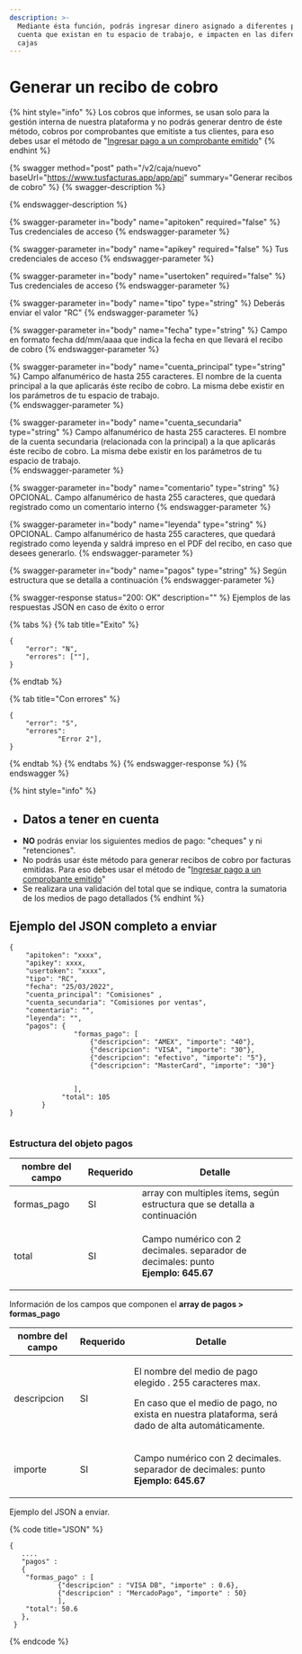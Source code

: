 ```yaml
---
description: >-
  Mediante ésta función, podrás ingresar dinero asignado a diferentes planes de
  cuenta que existan en tu espacio de trabajo, e impacten en las diferentes
  cajas
---
```


# Generar un recibo de cobro

{% hint style="info" %}
Los cobros que informes, se usan solo para la gestión interna de nuestra plataforma y no podrás generar dentro de éste método, cobros por comprobantes que emitiste a tus clientes, para eso debes usar el método de "[Ingresar pago a un comprobante emitido](api-factura-electronica-afip-or-ingresar-pago-1.md#ingresar-pagos-a-un-comprobante-emitido)"
{% endhint %}

{% swagger method="post" path="/v2/caja/nuevo" baseUrl="https://www.tusfacturas.app/app/api" summary="Generar recibos de cobro" %}
{% swagger-description %}

{% endswagger-description %}

{% swagger-parameter in="body" name="apitoken" required="false" %}
Tus credenciales de acceso
{% endswagger-parameter %}

{% swagger-parameter in="body" name="apikey" required="false" %}
Tus credenciales de acceso
{% endswagger-parameter %}

{% swagger-parameter in="body" name="usertoken" required="false" %}
Tus credenciales de acceso
{% endswagger-parameter %}

{% swagger-parameter in="body" name="tipo" type="string" %}
Deberás enviar el valor "RC" 
{% endswagger-parameter %}

{% swagger-parameter in="body" name="fecha" type="string" %}
Campo en formato fecha dd/mm/aaaa que indica la fecha en que llevará el recibo de cobro
{% endswagger-parameter %}

{% swagger-parameter in="body" name="cuenta_principal" type="string" %}
Campo alfanumérico de hasta 255 caracteres. El nombre de la cuenta principal a la que aplicarás éste recibo de cobro. La misma debe existir en los parámetros de tu espacio de trabajo.  
{% endswagger-parameter %}

{% swagger-parameter in="body" name="cuenta_secundaria" type="string" %}
Campo alfanumérico de hasta 255 caracteres. El nombre de la cuenta secundaria (relacionada con la principal) a la que aplicarás éste recibo de cobro. La misma debe existir en los parámetros de tu espacio de trabajo.  
{% endswagger-parameter %}

{% swagger-parameter in="body" name="comentario" type="string" %}
OPCIONAL. Campo alfanumérico de hasta 255 caracteres, que quedará registrado como un comentario interno
{% endswagger-parameter %}

{% swagger-parameter in="body" name="leyenda" type="string" %}
OPCIONAL. Campo alfanumérico de hasta 255 caracteres, que quedará registrado como leyenda y saldrá impreso en el PDF del recibo, en caso que desees generarlo.
{% endswagger-parameter %}

{% swagger-parameter in="body" name="pagos" type="string" %}
Según estructura que se detalla a continuación
{% endswagger-parameter %}

{% swagger-response status="200: OK" description="" %}
Ejemplos de las respuestas JSON en caso de éxito o error

{% tabs %}
{% tab title="Exito" %}
```
{
	"error": "N",
	"errores": [""],
}
```
{% endtab %}

{% tab title="Con errores" %}
```
{
	"error": "S",
	"errores": 
			"Error 2"],
}
```
{% endtab %}
{% endtabs %}
{% endswagger-response %}
{% endswagger %}

{% hint style="info" %}
* ## Datos a tener en cuenta
* **NO** podrás enviar los siguientes medios de pago: "cheques" y ni "retenciones".
* No podrás usar éste método para generar recibos de cobro por facturas emitidas. Para eso debes usar el método de "[Ingresar pago a un comprobante emitido](api-factura-electronica-afip-or-ingresar-pago-1.md#ingresar-pagos-a-un-comprobante-emitido)"
* Se realizara una validación del total que se indique, contra la sumatoria de los medios de pago detallados
{% endhint %}

## Ejemplo del JSON completo a enviar

```
{
	"apitoken": "xxxx",
	"apikey": xxxx,
	"usertoken": "xxxx", 
	"tipo": "RC",
	"fecha": "25/03/2022",
	"cuenta_principal": "Comisiones" ,
	"cuenta_secundaria": "Comisiones por ventas",
	"comentario": "",
	"leyenda": "",
	"pagos": { 			
				"formas_pago": [
					{"descripcion": "AMEX", "importe": "40"},
				  	{"descripcion": "VISA", "importe": "30"},
					{"descripcion": "efectivo", "importe": "5"},
					{"descripcion": "MasterCard", "importe": "30"}
					
					
				],
			 "total": 105
		} 
}
 
```

### Estructura del objeto pagos

| nombre del campo | Requerido | Detalle                                                                                                  |
| ---------------- | --------- | -------------------------------------------------------------------------------------------------------- |
| formas\_pago     | SI        | array con multiples items, según estructura que se detalla a continuación                                |
| total            | SI        | <p>Campo numérico con 2 decimales. separador de decimales: punto<br><strong>Ejemplo: 645.67</strong></p> |

Información de los campos que componen el **array de pagos > formas\_pago**

| nombre del campo | Requerido | Detalle                                                                                                                                                                  |
| ---------------- | --------- | ------------------------------------------------------------------------------------------------------------------------------------------------------------------------ |
| descripcion      | SI        | <p>El nombre del medio de pago elegido . 255 caracteres max.</p><p>En caso que el medio de pago, no exista en nuestra plataforma, será dado de alta automáticamente.</p> |
| importe          | SI        | <p>Campo numérico con 2 decimales. separador de decimales: punto<br><strong>Ejemplo: 645.67</strong></p>                                                                 |

Ejemplo del JSON a enviar.

{% code title="JSON" %}
```
{
   .... 
   "pagos" : 
   {
	"formas_pago" : [ 
			{"descripcion" : "VISA DB", "importe" : 0.6},
			{"descripcion" : "MercadoPago", "importe" : 50}
			], 
	"total": 50.6
   }, 
 }
```
{% endcode %}
